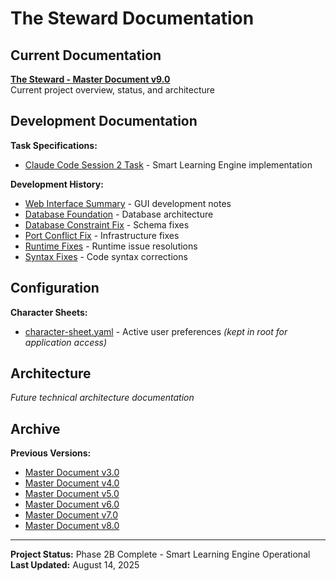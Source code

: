 # The Steward Documentation

## Current Documentation

**[The Steward - Master Document v9.0](./The%20Steward%20-%20Master%20Document%20v9.0.md)**  
Current project overview, status, and architecture

## Development Documentation

**Task Specifications:**
- [Claude Code Session 2 Task](./development/CLAUDE-CODE-SESSION-2-TASK.md) - Smart Learning Engine implementation

**Development History:**
- [Web Interface Summary](./development/WEB-INTERFACE-SUMMARY.md) - GUI development notes
- [Database Foundation](./development/DATABASE_FOUNDATION.md) - Database architecture
- [Database Constraint Fix](./development/DATABASE-CONSTRAINT-FIX.md) - Schema fixes
- [Port Conflict Fix](./development/PORT-CONFLICT-FIX.md) - Infrastructure fixes
- [Runtime Fixes](./development/RUNTIME-FIXES.md) - Runtime issue resolutions
- [Syntax Fixes](./development/SYNTAX-FIXES.md) - Code syntax corrections

## Configuration

**Character Sheets:**
- [character-sheet.yaml](../character-sheet.yaml) - Active user preferences *(kept in root for application access)*

## Architecture

*Future technical architecture documentation*

## Archive

**Previous Versions:**
- [Master Document v3.0](./archive/The%20Steward%20-%20Master%20Document%20v3.0.md)
- [Master Document v4.0](./archive/The%20Steward%20-%20Master%20Document%20v4.0.md)
- [Master Document v5.0](./archive/The%20Steward%20-%20Master%20Document%20v5.0.md)
- [Master Document v6.0](./archive/The%20Steward%20-%20Master%20Document%20v6.0.md)
- [Master Document v7.0](./archive/The%20Steward%20-%20Master%20Document%20v7.0.md)
- [Master Document v8.0](./archive/The%20Steward%20-%20Master%20Document%20v8.0.md)

---

**Project Status:** Phase 2B Complete - Smart Learning Engine Operational  
**Last Updated:** August 14, 2025